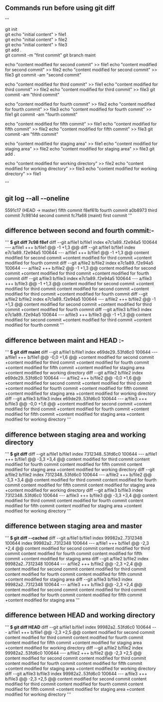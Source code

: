 <!-- =========================================================================== -->
## Commands run before using git diff          
'''                                                 
<!-- first commit and creating maint branch -->             
git init                
git echo "initial content" > file1                                                         
git echo "initial content" > file2                                                         
git echo "initial content" > file3                                                         
git add .               
git commit -m "first commit"
git branch maint
<!-- second commit  -->
echo "content modified for second commit" >> file1
echo "content modified for second commit" >> file2
echo "content modified for second commit" >> file3
git commit -am "second commit"
<!-- third commit  -->
echo "content modified for third commit" >> file1
echo "content modified for third commit" >> file2
echo "content modified for third commit" >> file3
git commit -am "third commit"
<!-- fourth commit  -->
echo "content modified for fourth commit" >> file2
echo "content modified for fourth commit" >> file3
echo "content modified for fourth commit" >> file1
git commit -am "fourth commit"
<!-- fifth commit  -->
echo "content modified for fifth commit" >> file1
echo "content modified for fifth commit" >> file2
echo "content modified for fifth commit" >> file3
git commit -am "fifth commit"
<!-- modify and adding file to stanging area -->
echo "content modified for staging area" >> file1
echo "content modified for staging area" >> file2
echo "content modified for staging area" >> file3
git add .
<!-- just modifing files but not adding to staging area -->
echo "content modified for working directory" >> file2
echo "content modified for working directory" >> file3
echo "content modified for working directory" >> file1

'''
## git log --all --oneline
5591c17 (HEAD -> master) fifth commit
f8ef61b fourth commit
a0b8973 third commit
7c9814d second commit
fc7fa68 (maint) first commit
'''
<!-- =============================================================================== -->

## difference between second and fourth commit:-

'''
**$ git diff 7c98 f8ef**
diff --git a/file1 b/file1
index e7c1a89..f2e94a5 100644
--- a/file1
+++ b/file1
@@ -1 +1,3 @@
diff --git a/file1 b/file1
index e7c1a89..f2e94a5 100644
--- a/file1
+++ b/file1
@@ -1 +1,3 @@
 content modified for second commit
+content modified for third commit
+content modified for fourth commit
diff --git a/file2 b/file2
index e7c1a89..f2e94a5 100644
--- a/file2
+++ b/file2
@@ -1 +1,3 @@
 content modified for second commit
+content modified for third commit
+content modified for fourth commit
diff --git a/file3 b/file3
index e7c1a89..f2e94a5 100644
--- a/file3
+++ b/file3
@@ -1 +1,3 @@
 content modified for second commit
+content modified for third commit
 content modified for second commit
+content modified for third commit
+content modified for fourth commit
diff --git a/file2 b/file2
index e7c1a89..f2e94a5 100644
--- a/file2
+++ b/file2
@@ -1 +1,3 @@
 content modified for second commit
+content modified for third commit
+content modified for fourth commit
diff --git a/file3 b/file3
index e7c1a89..f2e94a5 100644
--- a/file3
+++ b/file3
@@ -1 +1,3 @@
 content modified for second commit
+content modified for third commit
+content modified for fourth commit
'''

## difference between maint and HEAD :-

'''
**$ git diff maint**
diff --git a/file1 b/file1
index e69de29..53fd6c0 100644
--- a/file1
+++ b/file1
@@ -0,0 +1,6 @@
+content modified for second commit
+content modified for third commit
+content modified for fourth commit
+content modified for fifth commit
+content modified for staging area
+content modified for working directory
diff --git a/file2 b/file2
index e69de29..53fd6c0 100644
--- a/file2
+++ b/file2
@@ -0,0 +1,6 @@
+content modified for second commit
+content modified for third commit
+content modified for fourth commit
+content modified for fifth commit
+content modified for staging area
+content modified for working directory
diff --git a/file3 b/file3
index e69de29..53fd6c0 100644
--- a/file3
+++ b/file3
@@ -0,0 +1,6 @@
+content modified for second commit
+content modified for third commit
+content modified for fourth commit
+content modified for fifth commit
+content modified for staging area
+content modified for working directory
'''

## difference between staging area and working directory
'''
**$ git diff**
diff --git a/file1 b/file1
index 7312348..53fd6c0 100644
--- a/file1
+++ b/file1
@@ -3,3 +3,4 @@ content modified for third commit
 content modified for fourth commit
 content modified for fifth commit
 content modified for staging area
+content modified for working directory
diff --git a/file2 b/file2
index 7312348..53fd6c0 100644
--- a/file2
+++ b/file2
@@ -3,3 +3,4 @@ content modified for third commit
 content modified for fourth commit
 content modified for fifth commit
 content modified for staging area
+content modified for working directory
diff --git a/file3 b/file3
index 7312348..53fd6c0 100644
--- a/file3
+++ b/file3
@@ -3,3 +3,4 @@ content modified for third commit
 content modified for fourth commit
 content modified for fifth commit
 content modified for staging area
+content modified for working directory
'''

## difference between staging area and master
'''
**$ git diff --cached**
diff --git a/file1 b/file1
index 99982a2..7312348 100644
index 99982a2..7312348 100644
--- a/file1
+++ b/file1
@@ -2,3 +2,4 @@ content modified for second commit
 content modified for third commit
 content modified for fourth commit
 content modified for fifth commit
+content modified for staging area
diff --git a/file2 b/file2
index 99982a2..7312348 100644
--- a/file2
+++ b/file2
@@ -2,3 +2,4 @@ content modified for second commit
 content modified for third commit
 content modified for fourth commit
 content modified for fifth commit
+content modified for staging area
diff --git a/file3 b/file3
index 99982a2..7312348 100644
--- a/file3
+++ b/file3
@@ -2,3 +2,4 @@ content modified for second commit
 content modified for third commit
 content modified for fourth commit
 content modified for fifth commit
+content modified for staging area
'''

## difference between HEAD and working directory
'''
**$ git diff HEAD**
diff --git a/file1 b/file1
index 99982a2..53fd6c0 100644
--- a/file1
+++ b/file1
@@ -2,3 +2,5 @@ content modified for second commit
 content modified for third commit
 content modified for fourth commit
 content modified for fifth commit
+content modified for staging area
+content modified for working directory
diff --git a/file2 b/file2
index 99982a2..53fd6c0 100644
--- a/file2
+++ b/file2
@@ -2,3 +2,5 @@ content modified for second commit
 content modified for third commit
 content modified for fourth commit
 content modified for fifth commit
+content modified for staging area
+content modified for working directory
diff --git a/file3 b/file3
index 99982a2..53fd6c0 100644
--- a/file3
+++ b/file3
@@ -2,3 +2,5 @@ content modified for second commit
 content modified for third commit
 content modified for fourth commit
 content modified for fifth commit
+content modified for staging area
+content modified for working directory
'''